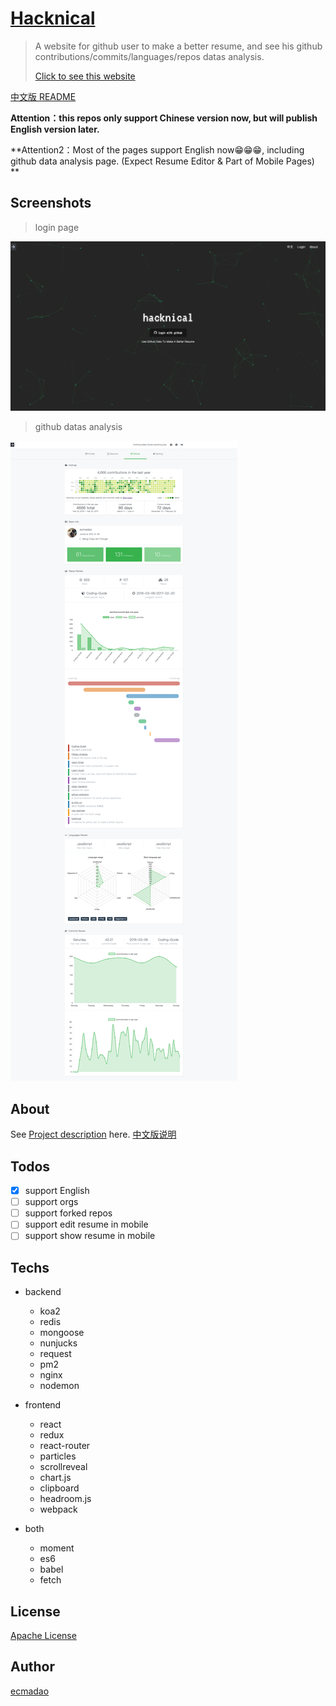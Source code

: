 # [Hacknical](http://hacknical.com?locale=en)

> A website for github user to make a better resume,  and see his github contributions/commits/languages/repos datas analysis.
>
> [Click to see this website](http://hacknical.com?locale=en)

[中文版 README](./README-ZH.md)

**Attention：this repos only support Chinese version now, but will publish English version later.**

**Attention2：Most of the pages support English now😁😁😁, including github data analysis page. (Expect Resume Editor & Part of Mobile Pages) **

## Screenshots

> login page

![login page](./screenshots/login-en.png)

> github datas analysis

![github datas](./screenshots/github-en.png)

## About

See [Project description](./doc/ABOUT-en.md) here. [中文版说明](./doc/ABOUT-zh-CN.md)

## Todos

- [x] support English
- [ ] support orgs
- [ ] support forked repos
- [ ] support edit resume in mobile
- [ ] support show resume in mobile

## Techs

- backend

  - koa2
  - redis
  - mongoose
  - nunjucks
  - request
  - pm2
  - nginx
  - nodemon

- frontend

  - react
  - redux
  - react-router
  - particles
  - scrollreveal
  - chart.js
  - clipboard
  - headroom.js
  - webpack

- both

  - moment
  - es6
  - babel
  - fetch

## License

[Apache License](./LICENSE)

## Author

[ecmadao](//github.com/ecmadao)
